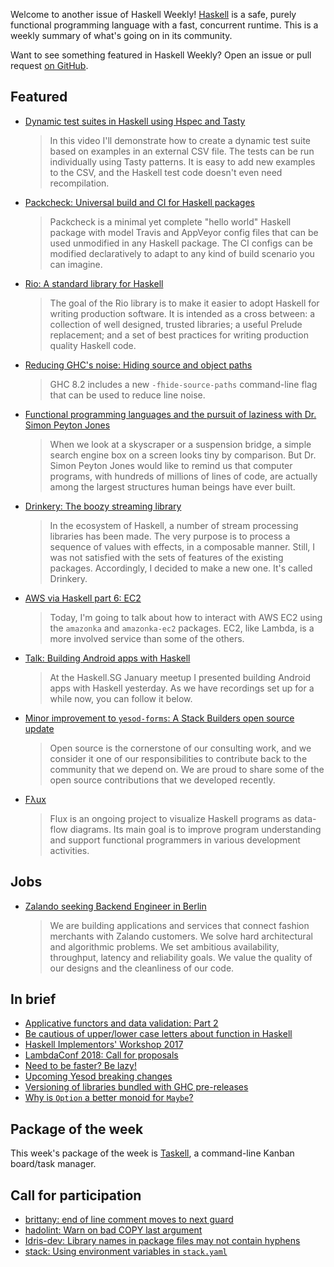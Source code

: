 Welcome to another issue of Haskell Weekly!
[Haskell](https://www.haskell.org) is a safe, purely functional programming language with a fast, concurrent runtime.
This is a weekly summary of what's going on in its community.

Want to see something featured in Haskell Weekly?
Open an issue or pull request [on GitHub](https://github.com/haskellweekly/haskellweekly.github.io).

## Featured

-   [Dynamic test suites in Haskell using Hspec and Tasty](https://coda.wickstrom.tech/episodes/2018-01-13-dynamic-test-suites-in-haskell-using-hspec-and-tasty.html)

    > In this video I'll demonstrate how to create a dynamic test suite based on examples in an external CSV file. The tests can be run individually using Tasty patterns. It is easy to add new examples to the CSV, and the Haskell test code doesn't even need recompilation.

-   [Packcheck: Universal build and CI for Haskell packages](https://github.com/harendra-kumar/packcheck/tree/c361cde8c179bf93cfcd370fe0a262103530fcb5)

    > Packcheck is a minimal yet complete "hello world" Haskell package with model Travis and AppVeyor config files that can be used unmodified in any Haskell package. The CI configs can be modified declaratively to adapt to any kind of build scenario you can imagine.

-   [Rio: A standard library for Haskell](https://github.com/commercialhaskell/rio/tree/39da53d449acb5e7ad6121c02ba9a2ffbb3586b2)

    > The goal of the Rio library is to make it easier to adopt Haskell for writing production software. It is intended as a cross between: a collection of well designed, trusted libraries; a useful Prelude replacement; and a set of best practices for writing production quality Haskell code.

-   [Reducing GHC's noise: Hiding source and object paths](http://www.sylvain-henry.info/home/posts/2018-01-15-ghc-hiding-source-and-object-paths.html)

    > GHC 8.2 includes a new `-fhide-source-paths` command-line flag that can be used to reduce line noise.

-   [Functional programming languages and the pursuit of laziness with Dr. Simon Peyton Jones](https://www.microsoft.com/en-us/research/blog/functional-programming-languages-pursuit-laziness-dr-simon-peyton-jones/)

    > When we look at a skyscraper or a suspension bridge, a simple search engine box on a screen looks tiny by comparison. But Dr. Simon Peyton Jones would like to remind us that computer programs, with hundreds of millions of lines of code, are actually among the largest structures human beings have ever built.

-   [Drinkery: The boozy streaming library](https://www.schoolofhaskell.com/user/fumieval/drinkery-the-boozy-streaming-library)

    > In the ecosystem of Haskell, a number of stream processing libraries has been made. The very purpose is to process a sequence of values with effects, in a composable manner. Still, I was not satisfied with the sets of features of the existing packages. Accordingly, I decided to make a new one. It's called Drinkery.

-   [AWS via Haskell part 6: EC2](http://blog.rcook.org/blog/2018/aws-via-haskell-ec2/)

    > Today, I'm going to talk about how to interact with AWS EC2 using the `amazonka` and `amazonka-ec2` packages. EC2, like Lambda, is a more involved service than some of the others.

-   [Talk: Building Android apps with Haskell](https://medium.com/@zw3rk/talk-building-android-apps-with-haskell-45f6de51f533)

    > At the Haskell.SG January meetup I presented building Android apps with Haskell yesterday. As we have recordings set up for a while now, you can follow it below.

-   [Minor improvement to `yesod-forms`: A Stack Builders open source update](https://www.stackbuilders.com/news/minor-improvement-to-yesod-forms-a-stack-builders-open-source-update)

    > Open source is the cornerstone of our consulting work, and we consider it one of our responsibilities to contribute back to the community that we depend on. We are proud to share some of the open source contributions that we developed recently.

-   [F&#x3BB;ux](https://www.uni-ulm.de/en/in/pm/research/projects/flux/)

    > Flux is an ongoing project to visualize Haskell programs as data-flow diagrams. Its main goal is to improve program understanding and support functional programmers in various development activities.

## Jobs

-   [Zalando seeking Backend Engineer in Berlin](https://jobs.zalando.com/jobs/993940-backend-software-engineer/)

    > We are building applications and services that connect fashion merchants with Zalando customers. We solve hard architectural and algorithmic problems.  We set ambitious availability, throughput, latency and reliability goals. We value the quality of our designs and the cleanliness of our code.

## In brief

-   [Applicative functors and data validation: Part 2](https://carlosmchica.github.io/applicatives-validation-part-ii/)
-   [Be cautious of upper/lower case letters about function in Haskell](http://nanxiao.me/en/be-cautious-of-upperlower-case-letters-about-function-in-haskell/)
-   [Haskell Implementors' Workshop 2017](https://www.youtube.com/playlist?list=PLnqUlCo055hUyEP_fcuY0SQMzZp-kyWiD)
-   [LambdaConf 2018: Call for proposals](https://lobste.rs/s/epdalq/lambdaconf_2018_call_for_proposals)
-   [Need to be faster? Be lazy!](https://mmhaskell.com/blog/2018/1/15/need-to-be-faster-be-lazy)
-   [Upcoming Yesod breaking changes](https://www.yesodweb.com/blog/2018/01/upcoming-yesod-breaking-changes)
-   [Versioning of libraries bundled with GHC pre-releases](https://mail.haskell.org/pipermail/ghc-devs/2018-January/015308.html)
-   [Why is `Option` a better monoid for `Maybe`?](https://np.reddit.com/r/haskell/comments/7qihrq/why_is_option_a_better_monoid_for_maybe/)

## Package of the week

This week's package of the week is [Taskell](https://github.com/smallhadroncollider/taskell/tree/812cd026f85fc0150b52db42415cff743083e78c),
a command-line Kanban board/task manager.

## Call for participation

-   [brittany: end of line comment moves to next guard](https://github.com/lspitzner/brittany/issues/112)
-   [hadolint: Warn on bad COPY last argument](https://github.com/hadolint/hadolint/issues/154)
-   [Idris-dev: Library names in package files may not contain hyphens](https://github.com/idris-lang/Idris-dev/issues/4292)
-   [stack: Using environment variables in `stack.yaml`](https://github.com/commercialhaskell/stack/issues/1375)
